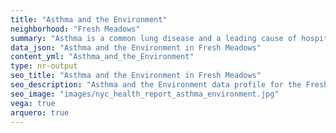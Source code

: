 ```yaml
---
title: "Asthma and the Environment"
neighborhood: "Fresh Meadows"
summary: "Asthma is a common lung disease and a leading cause of hospitalizations for children under 15 years old. This report provides a summary of asthma indicators by neighborhood. It also describes housing and neighborhood characteristics that can make asthma worse."
data_json: "Asthma and the Environment in Fresh Meadows"
content_yml: "Asthma_and_the_Environment"
type: nr-output
seo_title: "Asthma and the Environment in Fresh Meadows"
seo_description: "Asthma and the Environment data profile for the Fresh Meadows neighborhood of NYC."
seo_image: "images/nyc_health_report_asthma_environment.jpg"
vega: true
arquero: true
---
```

